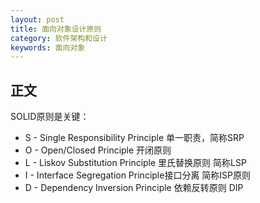 ```yaml
---
layout: post
title: 面向对象设计原则
category: 软件架构和设计
keywords: 面向对象
---
```


## 正文

SOLID原则是关键：

* S - Single Responsibility Principle 单一职责，简称SRP
* O - Open/Closed Principle 开闭原则
* L - Liskov Substitution Principle 里氏替换原则 简称LSP
* I - Interface Segregation Principle接口分离 简称ISP原则
* D - Dependency Inversion Principle 依赖反转原则 DIP